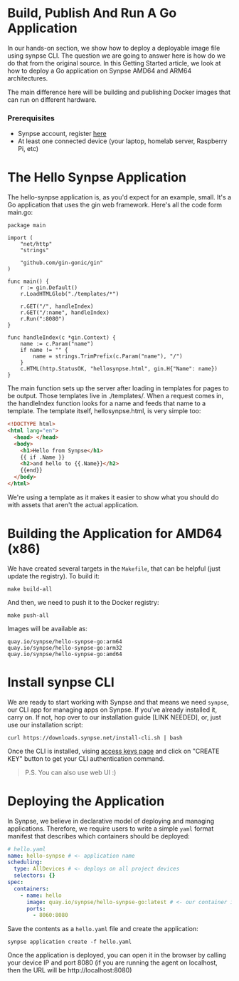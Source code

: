 # Build, Publish And Run A Go Application

In our hands-on section, we show how to deploy a deployable image file using synpse CLI. The question we are going to answer here is how do we do that from the original source. In this Getting Started article, we look at how to deploy a Go application on Synpse AMD64 and ARM64 architectures.

The main difference here will be building and publishing Docker images that can run on different hardware.

### Prerequisites

- Synpse account, register [here](https://cloud.synpse.net/)
- At least one connected device (your laptop, homelab server, Raspberry Pi, etc)

# The Hello Synpse Application

The hello-synpse application is, as you'd expect for an example, small. It's a Go application that uses the gin web framework. Here's all the code form main.go:

```golang
package main

import (
	"net/http"
	"strings"

	"github.com/gin-gonic/gin"
)

func main() {
	r := gin.Default()
	r.LoadHTMLGlob("./templates/*")

	r.GET("/", handleIndex)
	r.GET("/:name", handleIndex)
	r.Run(":8080")
}

func handleIndex(c *gin.Context) {
	name := c.Param("name")
	if name != "" {
		name = strings.TrimPrefix(c.Param("name"), "/")
	}
	c.HTML(http.StatusOK, "hellosynpse.html", gin.H{"Name": name})
}

```

The main function sets up the server after loading in templates for pages to be output. Those templates live in ./templates/. When a request comes in, the handleIndex function looks for a name and feeds that name to a template. The template itself, hellosynpse.html, is very simple too:

```html
<!DOCTYPE html>
<html lang="en">
  <head> </head>
  <body>
    <h1>Hello from Synpse</h1>
    {{ if .Name }}
    <h2>and hello to {{.Name}}</h2>
    {{end}}
  </body>
</html>
```

We're using a template as it makes it easier to show what you should do with assets that aren't the actual application.

# Building the Application for AMD64 (x86)

We have created several targets in the `Makefile`, that can be helpful (just update the registry). To build it:

```
make build-all
```

And then, we need to push it to the Docker registry:

```
make push-all
```

Images will be available as:

```
quay.io/synpse/hello-synpse-go:arm64
quay.io/synpse/hello-synpse-go:arm32
quay.io/synpse/hello-synpse-go:amd64
```

# Install synpse CLI

We are ready to start working with Synpse and that means we need `synpse`, our CLI app for managing apps on Synpse. If you've already installed it, carry on. If not, hop over to our installation guide [LINK NEEDED], or, just use our installation script:

```
curl https://downloads.synpse.net/install-cli.sh | bash
```

Once the CLI is installed, vising [access keys page](https://cloud.synpse.net/access-keys) and click on "CREATE KEY" button to get your CLI authentication command.

> P.S. You can also use web UI :)

# Deploying the Application

In Synpse, we believe in declarative model of deploying and managing applications. Therefore, we require users to write a simple `yaml` format manifest that describes which containers should be deployed:

```yaml
# hello.yaml
name: hello-synpse # <- application name 
scheduling:
  type: AllDevices # <- deploys on all project devices
  selectors: {}
spec:
  containers:
    - name: hello
      image: quay.io/synpse/hello-synpse-go:latest # <- our container image
      ports:
        - 8060:8080
```

Save the contents as a `hello.yaml` file and create the application:

```
synpse application create -f hello.yaml
```

Once the application is deployed, you can open it in the browser by calling your device IP and port 8080 (if you are running the agent on localhost, then the URL will be http://localhost:8080)